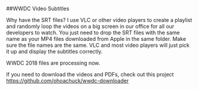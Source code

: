 ##WWDC Video Subtitles

Why have the SRT files?
I use VLC or other video players to create a playlist and randomly loop the videos on a big screen in our office for all our developers to watch. You just need to drop the SRT files with the same name as your MP4 files downloaded from Apple in the same folder. Make sure the file names are the same. VLC and most video players will just pick it up and display the subtitles correctly.

WWDC 2018 files are processing now.

If you need to download the videos and PDFs, check out this project https://github.com/ohoachuck/wwdc-downloader
